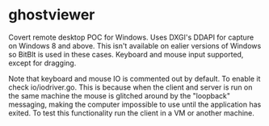 # ghostviewer
Covert remote desktop POC for Windows. Uses DXGI's DDAPI for capture on Windows 8 and above. This isn't available on ealier versions of Windows so BitBlt is used in these cases. Keyboard and mouse input supported, except for dragging.

Note that keyboard and mouse IO is commented out by default. To enable it check io/iodriver.go. This is because when the client and server is run on the same machine the mouse is glitched around by the "loopback" messaging, making the computer impossible to use until the application has exited. To test this functionality run the client in a VM or another machine.
